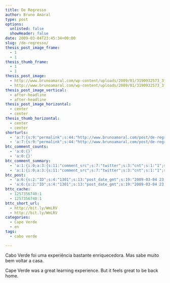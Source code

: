 ```yaml
---
title: De Regresso
author: Bruno Amaral
type: post
options:
  unlisted: false
  showHeader: false
date: 2009-03-04T23:45:34+00:00
slug: /de-regresso/
thesis_post_image_frame:
  - 1
  - 1
thesis_thumb_frame:
  - 1
  - 1
thesis_post_image:
  - http://www.brunoamaral.com/wp-content/uploads/2009/01/3190932573_3fa01c5955_m.jpg
  - http://www.brunoamaral.com/wp-content/uploads/2009/01/3190932573_3fa01c5955_m.jpg
thesis_post_image_vertical:
  - after-headline
  - after-headline
thesis_post_image_horizontal:
  - center
  - center
thesis_thumb_horizontal:
  - center
  - center
shorturls:
  - 'a:7:{s:9:"permalink";s:44:"http://www.brunoamaral.com/post/de-regresso/";s:7:"tinyurl";s:25:"http://tinyurl.com/al425o";s:4:"isgd";s:17:"http://is.gd/pDcj";s:5:"bitly";s:20:"http://bit.ly/19qW35";s:5:"snipr";s:22:"http://snipr.com/eunbz";s:5:"snurl";s:22:"http://snurl.com/eunbz";s:7:"snipurl";s:24:"http://snipurl.com/eunbz";}'
  - 'a:7:{s:9:"permalink";s:44:"http://www.brunoamaral.com/post/de-regresso/";s:7:"tinyurl";s:25:"http://tinyurl.com/al425o";s:4:"isgd";s:17:"http://is.gd/pDcj";s:5:"bitly";s:20:"http://bit.ly/19qW35";s:5:"snipr";s:22:"http://snipr.com/eunbz";s:5:"snurl";s:22:"http://snurl.com/eunbz";s:7:"snipurl";s:24:"http://snipurl.com/eunbz";}'
btc_comment_counts:
  - 'a:0:{}'
  - 'a:0:{}'
btc_comment_summary:
  - 'a:1:{i:0;a:3:{s:11:"comment_src";s:7:"twitter";s:3:"cnt";s:1:"1";s:7:"enabled";s:1:"1";}}'
  - 'a:1:{i:0;a:3:{s:11:"comment_src";s:7:"twitter";s:3:"cnt";s:1:"1";s:7:"enabled";s:1:"1";}}'
btc_post:
  - 'a:6:{s:2:"ID";s:4:"1301";s:13:"post_date_gmt";s:19:"2009-03-04 23:45:34";s:23:"initial_import_date_gmt";s:19:"2009-04-10 09:40:05";s:20:"last_import_date_gmt";s:19:"2009-04-10 10:10:14";s:4:"hits";s:1:"1";s:6:"misses";s:1:"1";}'
  - 'a:6:{s:2:"ID";s:4:"1301";s:13:"post_date_gmt";s:19:"2009-03-04 23:45:34";s:23:"initial_import_date_gmt";s:19:"2009-04-10 09:40:05";s:20:"last_import_date_gmt";s:19:"2009-04-10 10:10:14";s:4:"hits";s:1:"1";s:6:"misses";s:1:"1";}'
bttc_cache:
  - 1257356740:1
  - 1257356740:1
bttc_short_url:
  - http://bit.ly/WmLRV
  - http://bit.ly/WmLRV
categories:
  - Cape Verde
  - en
tags:
  - cabo verde

---
```

Cabo Verde foi uma experiência bastante enriquecedora. Mas sabe muito bem voltar a casa.

Cape Verde was a great learning experience. But it feels great to be back home.